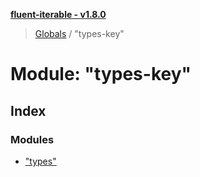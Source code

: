 **[fluent-iterable - v1.8.0](../README.md)**

> [Globals](../README.md) / "types-key"

# Module: "types-key"

## Index

### Modules

* ["types"](_types_key_._types_.md)
